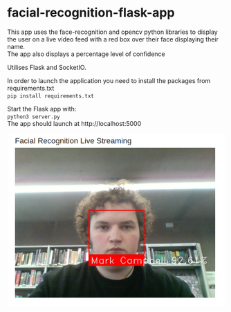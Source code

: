 # facial-recognition-flask-app
This app uses the face-recognition and opencv python libraries to display the user on a live video feed with a red box over their face displaying their name.<br>
The app also displays a percentage level of confidence 

Utilises Flask and SocketIO.

In order to launch the application you need to install the packages from requirements.txt<br>
`pip install requirements.txt`

Start the Flask app with:<br>
`python3 server.py`<br>
The app should launch at http://localhost:5000


![Image](images/face-image.png)
